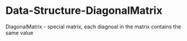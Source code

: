 # Data-Structure-DiagonalMatrix
DiagonalMatrix - special matrix, each diagnoal in the matrix contains the same value
